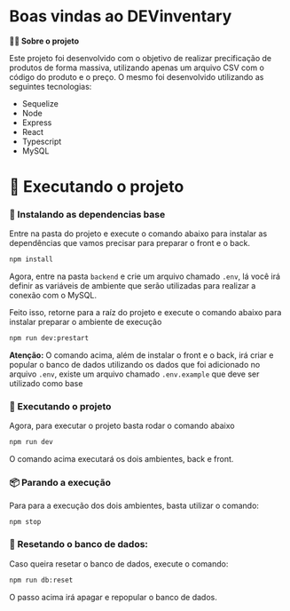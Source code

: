 # Boas vindas ao DEVinventary

<strong>👨‍💻 Sobre o projeto</strong>

Este projeto foi desenvolvido com o objetivo de realizar precificação de produtos de forma massiva, utilizando apenas um arquivo CSV com o código do produto e o preço. O mesmo foi desenvolvido utilizando as seguintes tecnologias:

- Sequelize
- Node
- Express
- React
- Typescript
- MySQL

# 🔰 Executando o projeto

### 🔑 Instalando as dependencias base

Entre na pasta do projeto e execute o comando abaixo para instalar as dependências que vamos precisar para preparar o front e o back.

```sh
npm install
```

Agora, entre na pasta `backend` e crie um arquivo chamado `.env`, lá você irá definir as variáveis de ambiente que serão utilizadas para realizar a conexão com o MySQL.

Feito isso, retorne para a raíz do projeto e execute o comando abaixo para instalar preparar o ambiente de execução

```sh
npm run dev:prestart
```

**Atenção:** O comando acima, além de instalar o front e o back, irá criar e popular o banco de dados utilizando os dados que foi adicionado no arquivo `.env`, existe um arquivo chamado `.env.example` que deve ser utilizado como base

### 🔐 Executando o projeto

Agora, para executar o projeto basta rodar o comando abaixo

```sh
npm run dev
```

O comando acima executará os dois ambientes, back e front.

### 📦 Parando a execução

Para para a execução dos dois ambientes, basta utilizar o comando:

```sh
npm stop
```

### 🐳 Resetando o banco de dados:

Caso queira resetar o banco de dados, execute o comando:

```sh
npm run db:reset
```

O passo acima irá apagar e repopular o banco de dados.
